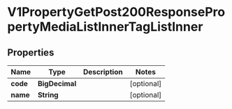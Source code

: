 

# V1PropertyGetPost200ResponsePropertyMediaListInnerTagListInner


## Properties

| Name | Type | Description | Notes |
|------------ | ------------- | ------------- | -------------|
|**code** | **BigDecimal** |  |  [optional] |
|**name** | **String** |  |  [optional] |



